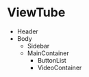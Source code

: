 # ViewTube
- Header
- Body
    - Sidebar
    - MainContainer
        - ButtonList
        - VideoContainer
